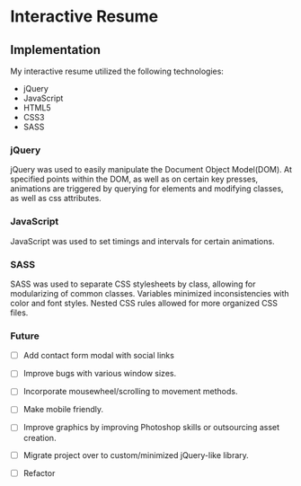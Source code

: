 # Interactive Resume


## Implementation
My interactive resume utilized the following technologies:
- jQuery
- JavaScript
- HTML5
- CSS3
- SASS

### jQuery
jQuery was used to easily manipulate the Document Object Model(DOM). At specified points within the DOM, as well as on certain key presses, animations are triggered by querying for elements and modifying classes, as well as css attributes.

### JavaScript
JavaScript was used to set timings and intervals for certain animations.

### SASS
SASS was used to separate CSS stylesheets by class, allowing for modularizing of common classes. Variables minimized inconsistencies with color and font styles. Nested CSS rules allowed for more organized CSS files.

### Future
- [ ] Add contact form modal with social links
- [ ] Improve bugs with various window sizes.
- [ ] Incorporate mousewheel/scrolling to movement methods.
- [ ] Make mobile friendly.
- [ ] Improve graphics by improving Photoshop skills or outsourcing asset creation.
- [ ] Migrate project over to custom/minimized jQuery-like library.
- [ ] Refactor


